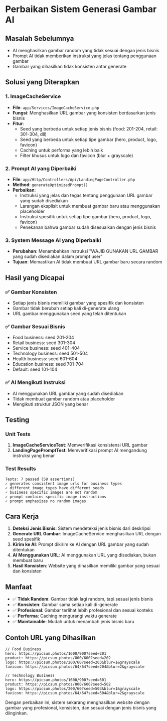 # Perbaikan Sistem Generasi Gambar AI

## Masalah Sebelumnya
- AI menghasilkan gambar random yang tidak sesuai dengan jenis bisnis
- Prompt AI tidak memberikan instruksi yang jelas tentang penggunaan gambar
- Gambar yang dihasilkan tidak konsisten antar generate

## Solusi yang Diterapkan

### 1. ImageCacheService
- **File**: `app/Services/ImageCacheService.php`
- **Fungsi**: Menghasilkan URL gambar yang konsisten berdasarkan jenis bisnis
- **Fitur**:
  - Seed yang berbeda untuk setiap jenis bisnis (food: 201-204, retail: 301-304, dll)
  - Seed yang berbeda untuk setiap tipe gambar (hero, product, logo, favicon)
  - Caching untuk performa yang lebih baik
  - Filter khusus untuk logo dan favicon (blur + grayscale)

### 2. Prompt AI yang Diperbaiki
- **File**: `app/Http/Controllers/Api/LandingPageController.php`
- **Method**: `generateOptimizedPrompt()`
- **Perbaikan**:
  - Instruksi yang jelas dan tegas tentang penggunaan URL gambar yang sudah disediakan
  - Larangan eksplisit untuk membuat gambar baru atau menggunakan placeholder
  - Instruksi spesifik untuk setiap tipe gambar (hero, product, logo, favicon)
  - Penekanan bahwa gambar sudah disesuaikan dengan jenis bisnis

### 3. System Message AI yang Diperbaiki
- **Perubahan**: Menambahkan instruksi "WAJIB GUNAKAN URL GAMBAR yang sudah disediakan dalam prompt user"
- **Tujuan**: Memastikan AI tidak membuat URL gambar baru secara random

## Hasil yang Dicapai

### ✅ Gambar Konsisten
- Setiap jenis bisnis memiliki gambar yang spesifik dan konsisten
- Gambar tidak berubah setiap kali di-generate ulang
- URL gambar menggunakan seed yang telah ditentukan

### ✅ Gambar Sesuai Bisnis
- Food business: seed 201-204
- Retail business: seed 301-304
- Service business: seed 401-404
- Technology business: seed 501-504
- Health business: seed 601-604
- Education business: seed 701-704
- Default: seed 101-104

### ✅ AI Mengikuti Instruksi
- AI menggunakan URL gambar yang sudah disediakan
- Tidak membuat gambar random atau placeholder
- Mengikuti struktur JSON yang benar

## Testing

### Unit Tests
1. **ImageCacheServiceTest**: Memverifikasi konsistensi URL gambar
2. **LandingPagePromptTest**: Memverifikasi prompt AI mengandung instruksi yang benar

### Test Results
```
Tests: 7 passed (58 assertions)
✓ generates consistent image urls for business types
✓ different image types have different seeds  
✓ business specific images are not random
✓ prompt contains specific image instructions
✓ prompt emphasizes no random images
```

## Cara Kerja

1. **Deteksi Jenis Bisnis**: Sistem mendeteksi jenis bisnis dari deskripsi
2. **Generate URL Gambar**: ImageCacheService menghasilkan URL dengan seed spesifik
3. **Kirim ke AI**: Prompt dikirim ke AI dengan URL gambar yang sudah ditentukan
4. **AI Menggunakan URL**: AI menggunakan URL yang disediakan, bukan membuat baru
5. **Hasil Konsisten**: Website yang dihasilkan memiliki gambar yang sesuai dan konsisten

## Manfaat

- ✅ **Tidak Random**: Gambar tidak lagi random, tapi sesuai jenis bisnis
- ✅ **Konsisten**: Gambar sama setiap kali di-generate
- ✅ **Profesional**: Gambar terlihat lebih profesional dan sesuai konteks
- ✅ **Performa**: Caching mengurangi waktu generate
- ✅ **Maintainable**: Mudah untuk menambah jenis bisnis baru

## Contoh URL yang Dihasilkan

```
// Food Business
hero: https://picsum.photos/1600/900?seed=201
product: https://picsum.photos/800/600?seed=202
logo: https://picsum.photos/200/60?seed=203&blur=1&grayscale
favicon: https://picsum.photos/64/64?seed=204&blur=2&grayscale

// Technology Business  
hero: https://picsum.photos/1600/900?seed=501
product: https://picsum.photos/800/600?seed=502
logo: https://picsum.photos/200/60?seed=503&blur=1&grayscale
favicon: https://picsum.photos/64/64?seed=504&blur=2&grayscale
```

Dengan perbaikan ini, sistem sekarang menghasilkan website dengan gambar yang profesional, konsisten, dan sesuai dengan jenis bisnis yang diinginkan.